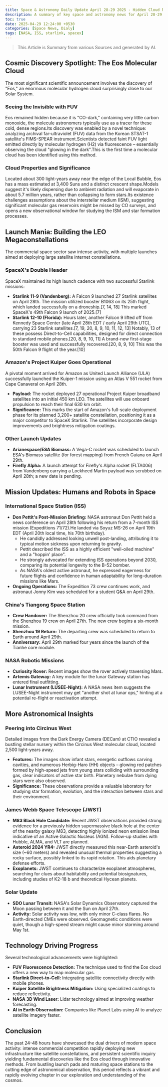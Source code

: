 ```yaml
---
title: Space & Astronomy Daily Update April 28-29 2025 - Hidden Cloud Near Earth and Launch Flurry
description: A summary of key space and astronomy news for April 28-29 2025 including the Eos molecular cloud discovery SpaceX and Kuiper launches ISS updates and telescope findings.
toc: true
date: 2025-04-29 12:24:00 +0530
categories: [Space News, Dialy]
tags: [NASA, ISS, starlink, spacex]
---
```

> This Article is Summary from various Sources and generated by AI.

## Cosmic Discovery Spotlight: The Eos Molecular Cloud

The most significant scientific announcement involves the discovery of "Eos," an enormous molecular hydrogen cloud surprisingly close to our Solar System.

### Seeing the Invisible with FUV

Eos remained hidden because it is "CO-dark," containing very little carbon monoxide, the molecule astronomers typically use as a tracer for these cold, dense regions.Its discovery was enabled by a novel technique: analyzing archival far-ultraviolet (FUV) data from the Korean STSAT-1 satellite's FIMS-SPEAR instrument.Scientists detected faint FUV light emitted directly by molecular hydrogen (H2) via fluorescence – essentially observing the cloud "glowing in the dark".This is the first time a molecular cloud has been identified using this method.

### Cloud Properties and Significance

Located about 300 light-years away near the edge of the Local Bubble, Eos has a mass estimated at 3,400 Suns and a distinct crescent shape.Models suggest it's likely dispersing due to ambient radiation and will evaporate in about 5.7 million years, rather than collapsing to form stars.Its existence challenges assumptions about the interstellar medium (ISM), suggesting significant molecular gas reservoirs might be missed by CO surveys, and opens a new observational window for studying the ISM and star formation processes.

## Launch Mania: Building the LEO Megaconstellations

The commercial space sector saw intense activity, with multiple launches aimed at deploying large satellite internet constellations.

### SpaceX's Double Header

SpaceX maintained its high launch cadence with two successful Starlink missions:
*   **Starlink 11-9 (Vandenberg):** A Falcon 9 launched 27 Starlink satellites on April 28th. The mission utilized booster B1063 on its 25th flight, which landed successfully on a droneship.[7, 14, 18] This marked SpaceX's 49th Falcon 9 launch of 2025.[7]
*   **Starlink 12-10 (Florida):** Hours later, another Falcon 9 lifted off from Kennedy Space Center (late April 28th EDT / early April 29th UTC), carrying 23 Starlink satellites.[7, 19, 20, 8, 9, 10, 11, 12, 13] Notably, 13 of these possess Direct-to-Cell capabilities, designed for direct connection to standard mobile phones.[20, 8, 9, 10, 11] A brand-new first-stage booster was used and successfully recovered.[20, 8, 9, 10] This was the 50th Falcon 9 flight of the year.[10]

### Amazon's Project Kuiper Goes Operational

A pivotal moment arrived for Amazon as United Launch Alliance (ULA) successfully launched the Kuiper-1 mission using an Atlas V 551 rocket from Cape Canaveral on April 28th.
*   **Payload:** The rocket deployed 27 operational Project Kuiper broadband satellites into an initial 450 km LEO. The satellites will use onboard propulsion to reach their final 630 km orbit.
*   **Significance:** This marks the start of Amazon's full-scale deployment phase for its planned 3,200+ satellite constellation, positioning it as a major competitor to SpaceX Starlink. The satellites incorporate design improvements and brightness mitigation coatings.

### Other Launch Updates

*   **Arianespace/ESA Biomass:** A Vega-C rocket was scheduled to launch ESA's Biomass satellite (for forest mapping) from French Guiana on April 29th.
*   **Firefly Alpha:** A launch attempt for Firefly's Alpha rocket (FLTA006) from Vandenberg carrying a Lockheed Martin payload was scrubbed on April 28th; a new date is pending.

## Mission Updates: Humans and Robots in Space

### International Space Station (ISS)

*   **Don Pettit's Post-Mission Briefing:** NASA astronaut Don Pettit held a news conference on April 28th following his return from a 7-month ISS mission (Expeditions 71/72).He landed via Soyuz MS-26 on April 19th EDT (April 20th local time, his 70th birthday).
    *   He candidly addressed looking unwell post-landing, attributing it to typical motion sickness upon returning to gravity.
    *   Pettit described the ISS as a highly efficient "well-oiled machine" and a "hoppin' place".
    *   He strongly advocated for extending ISS operations beyond 2030, comparing its potential longevity to the B-52 bomber.
    *   As NASA's oldest active astronaut, he expressed eagerness for future flights and confidence in human adaptability for long-duration missions like Mars.
*   **Ongoing Operations:** The Expedition 73 crew continues work, and astronaut Jonny Kim was scheduled for a student Q&A on April 29th.

### China's Tiangong Space Station

*   **Crew Handover:** The Shenzhou 20 crew officially took command from the Shenzhou 19 crew on April 27th. The new crew begins a six-month mission.
*   **Shenzhou 19 Return:** The departing crew was scheduled to return to Earth around April 29th.
*   **Anniversary:** April 29th marked four years since the launch of the Tianhe core module.

### NASA Robotic Missions

*   **Curiosity Rover:** Recent images show the rover actively traversing Mars.
*   **Artemis Gateway:** A key module for the lunar Gateway station has entered final outfitting.
*   **Lunar Instrument (LUSEE-Night):** A NASA news item suggests the LUSEE-Night instrument may get "another shot at lunar ops," hinting at a potential re-flight or reactivation attempt.

## More Astronomical Insights

### Peering into Circinus West

Detailed images from the Dark Energy Camera (DECam) at CTIO revealed a bustling stellar nursery within the Circinus West molecular cloud, located 2,500 light-years away.
*   **Features:** The images show infant stars, energetic outflows carving cavities, and numerous Herbig-Haro (HH) objects – glowing red patches formed by high-speed jets from young stars colliding with surrounding gas, clear indicators of active star birth. Planetary nebulae from dying stars were also observed.
*   **Significance:** These observations provide a valuable laboratory for studying star formation, evolution, and the interaction between stars and their environment.

### James Webb Space Telescope (JWST)

*   **M83 Black Hole Candidate:** Recent JWST observations provided strong evidence for a previously hidden supermassive black hole at the center of the nearby galaxy M83, detecting highly ionized neon emission lines indicative of an Active Galactic Nucleus (AGN). Follow-up studies with Hubble, ALMA, and VLT are planned.
*   **Asteroid 2024 YR4:** JWST directly measured this near-Earth asteroid's size (~60 meters) and revealed unusual thermal properties suggesting a rocky surface, possibly linked to its rapid rotation. This aids planetary defense efforts.
*   **Exoplanets:** JWST continues to characterize exoplanet atmospheres, searching for clues about habitability and potential biosignatures, including studies of K2-18 b and theoretical Hycean planets.

### Solar Update

*   **SDO Lunar Transit:** NASA's Solar Dynamics Observatory captured the Moon passing between it and the Sun on April 27th.
*   **Activity:** Solar activity was low, with only minor C-class flares. No Earth-directed CMEs were observed. Geomagnetic conditions were quiet, though a high-speed stream might cause minor storming around May 1st.

## Technology Driving Progress

Several technological advancements were highlighted:
*   **FUV Fluorescence Detection:** The technique used to find the Eos cloud offers a new way to map molecular gas.
*   **Starlink Direct-to-Cell:** Integrating satellite connectivity directly with mobile phones.
*   **Kuiper Satellite Brightness Mitigation:** Using specialized coatings to reduce reflectivity.
*   **NASA 3D Wind Laser:** Lidar technology aimed at improving weather forecasting.
*   **AI in Earth Observation:** Companies like Planet Labs using AI to analyze satellite imagery faster.

## Conclusion

The past 24-48 hours have showcased the dual drivers of modern space activity: intense commercial competition rapidly deploying new infrastructure like satellite constellations, and persistent scientific inquiry yielding fundamental discoveries like the Eos cloud through innovative methods. From bustling launch pads and maturing space stations to the cutting edge of astronomical observation, this period reflects a vibrant and rapidly evolving chapter in our exploration and understanding of the cosmos.